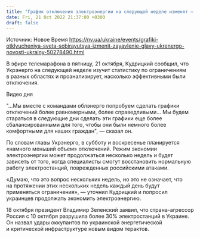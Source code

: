 ```yaml
---
title: "График отключения электроэнергии на следующей неделе изменят — Укрэнерго"
date: Fri, 21 Oct 2022 21:37:00 +0300
draft: false
---
```

Источник: Новое Время https://nv.ua/ukraine/events/grafiki-otklyucheniya-sveta-sobirayutsya-izmenit-zayavlenie-glavy-ukrenergo-novosti-ukrainy-50278490.html


 В эфире телемарафона в пятницу, 21 октября, Кудрицкий сообщил, что Укрэнерго на следующей неделе изучит статистику по ограничениям в разных областях и проанализирует, насколько эффективными были отключения.

 Видео дня   

"…Мы вместе с командами облэнерго попробуем сделать графики отключений более равномерными, более справедливыми… Мы будем стараться в следующие дни сделать эти графики еще более сбалансированными для того, чтобы они были немного более комфортными для наших граждан", — сказал он.

По словам главы Укрэнерго, в субботу и воскресенье планируется «намного меньший объем» отключений. Режим экономии электроэнергии может продолжаться несколько недель и будет зависеть от того, когда специалисты смогут восстановить нормальную работу электростанций, поврежденных российскими атаками.

«Думаю, что это вопрос нескольких недель, но это не означает, что на протяжении этих нескольких недель каждый день будут применяться ограничения», — уточнил Кудрицкий и попросил украинцев продолжать экономить электроэнергию.

18 октября президент Владимир Зеленский заявил, что страна-агрессор Россия с 10 октября разрушила более 30% электростанций в Украине. Он назвал удары оккупантов по украинской энергетической и критической инфраструктуре новым видом терактов.
